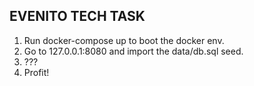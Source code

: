 ## EVENITO TECH TASK

1. Run docker-compose up to boot the docker env.
2. Go to 127.0.0.1:8080 and import the data/db.sql seed.
3. ??? 
4. Profit!